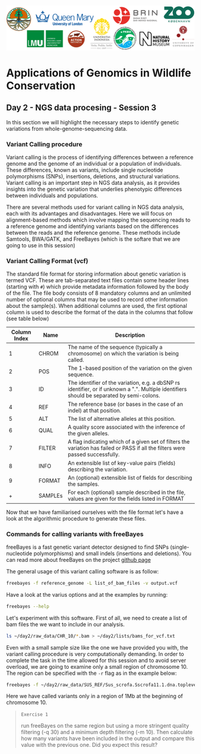 ![Workshop-logo](../IM/LOGO_new.png)
# Applications of Genomics in Wildlife Conservation

## Day 2 - NGS data procesing - Session 3
In this section we will highlight the necessary steps to identify genetic variations from whole-genome-sequencing data.

### Variant Calling procedure
Variant calling is the process of identifying differences between a reference genome and the genome of an individual or a population of individuals. These differences, known as variants, include single nucleotide polymorphisms (SNPs), insertions, deletions, and structural variations. Variant calling is an important step in NGS data analysis, as it provides insights into the genetic variation that underlies phenotypic differences between individuals and populations.

There are several methods used for variant calling in NGS data analysis, each with its advantages and disadvantages. Here we will focus on alignment-based methods which involve mapping the sequencing reads to a reference genome and identifying variants based on the differences between the reads and the reference genome. These methods include Samtools, BWA/GATK, and FreeBayes (which is the softare that we are going to use in this session)
 
### Variant Calling Format (vcf)
The standard file format for storing information about genetic variation is termed VCF. These are tab-separated text files contain some header lines (starting with `#`) which provide metadata information followed by the body of the file. The file body consists of 8 mandatory columns and an unlimited number of optional columns that may be used to record other information about the sample(s). When additional columns are used, the first optional column is used to describe the format of the data in the columns that follow (see table below)

|Column Index| Name| Description |
|---|---|---|
|1|CHROM| The name of the sequence (typically a chromosome) on which the variation is being called.|
|2|POS| The 1-based position of the variation on the given sequence.|
|3|ID|The identifier of the variation, e.g. a dbSNP rs identifier, or if unknown a ".". Multiple identifiers should be separated by semi-colons.|
|4|REF|The reference base (or bases in the case of an indel) at that position.|
|5|ALT|The list of alternative alleles at this position.|
|6|QUAL|A quality score associated with the inference of the given alleles.|
|7|FILTER|A flag indicating which of a given set of filters the variation has failed or PASS if all the filters were passed successfully.|
|8|INFO|An extensible list of key-value pairs (fields) describing the variation.|
|9|FORMAT|An (optional) extensible list of fields for describing the samples.|
|+|SAMPLEs|For each (optional) sample described in the file, values are given for the fields listed in FORMAT| 

Now that we have familiarised ourselves with the file format let's have a look at the algorithmic procedure to generate these files.

### Commands for calling variants with freeBayes
freeBayes is a fast genetic variant detector designed to find SNPs (single-nucleotide polymorphisms) and small indels (insertions and deletions). You can read more about freeBayes on the project [github page](https://github.com/freebayes/freebayes)

The general usage of this variant calling software is as follow:
```sh
freebayes -f reference_genome -L list_of_bam_files -v output.vcf
```
Have a look at the varius options and at the examples by running:
```sh
freebayes --help
```
Let's experiment with this software. First of all, we need to create a list of bam files the we want to include in our analysis.
```sh
ls ~/day2/raw_data/CHR_10/*.bam > ~/day2/lists/bams_for_vcf.txt
```
Even with a small sample size like the one we have provided you with, the variant calling procedure is very computationally demanding. In order to complete the task in the time allowed for this session and to avoid server overload, we are going to examine only a small region of chromosome 10. The region can be specified with the `-r` flag as in the example below:
```sh
freebayes -f ~/day2/raw_data/SUS_REF/Sus_scrofa.Sscrofa11.1.dna.toplevel.fa -r 10:0-1000000 -L  ~/day2/lists/bams_for_vcf.txt >  ~/day2/vcfs/babirusa.chr10.0to1mb.vcf
```
Here we have called variants only in a region of 1Mb at the beginning of chromosome 10. 

> `Exercise 1`
>
> run freeBayes on the same region but using a more stringent quality filtering (-q 30) and a minimum depth filtering (-m 10). 
> Then calculate how many variants have been included in the output and compare this value with the previous one. Did you expect this result?

